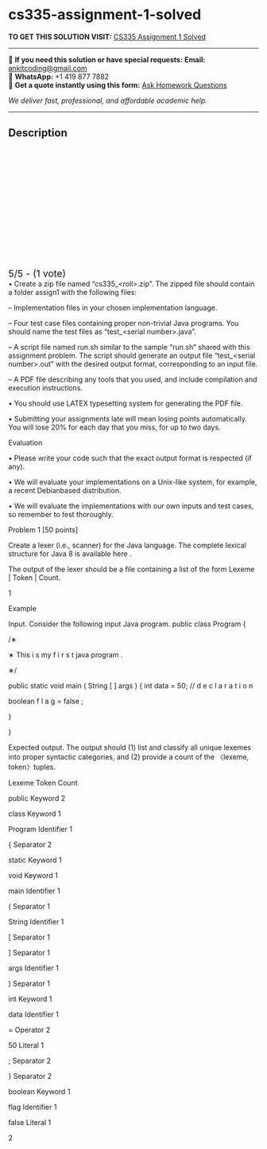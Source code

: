 # cs335-assignment-1-solved
**TO GET THIS SOLUTION VISIT:** [CS335 Assignment 1 Solved](https://www.ankitcodinghub.com/product/cs335-general-policies-solved/)


---

📩 **If you need this solution or have special requests:** **Email:** ankitcoding@gmail.com  
📱 **WhatsApp:** +1 419 877 7882  
📄 **Get a quote instantly using this form:** [Ask Homework Questions](https://www.ankitcodinghub.com/services/ask-homework-questions/)

*We deliver fast, professional, and affordable academic help.*

---

<h2>Description</h2>



<div class="kk-star-ratings kksr-auto kksr-align-center kksr-valign-top" data-payload="{&quot;align&quot;:&quot;center&quot;,&quot;id&quot;:&quot;115629&quot;,&quot;slug&quot;:&quot;default&quot;,&quot;valign&quot;:&quot;top&quot;,&quot;ignore&quot;:&quot;&quot;,&quot;reference&quot;:&quot;auto&quot;,&quot;class&quot;:&quot;&quot;,&quot;count&quot;:&quot;1&quot;,&quot;legendonly&quot;:&quot;&quot;,&quot;readonly&quot;:&quot;&quot;,&quot;score&quot;:&quot;5&quot;,&quot;starsonly&quot;:&quot;&quot;,&quot;best&quot;:&quot;5&quot;,&quot;gap&quot;:&quot;4&quot;,&quot;greet&quot;:&quot;Rate this product&quot;,&quot;legend&quot;:&quot;5\/5 - (1 vote)&quot;,&quot;size&quot;:&quot;24&quot;,&quot;title&quot;:&quot;CS335 Assignment 1 Solved&quot;,&quot;width&quot;:&quot;138&quot;,&quot;_legend&quot;:&quot;{score}\/{best} - ({count} {votes})&quot;,&quot;font_factor&quot;:&quot;1.25&quot;}">

<div class="kksr-stars">

<div class="kksr-stars-inactive">
            <div class="kksr-star" data-star="1" style="padding-right: 4px">


<div class="kksr-icon" style="width: 24px; height: 24px;"></div>
        </div>
            <div class="kksr-star" data-star="2" style="padding-right: 4px">


<div class="kksr-icon" style="width: 24px; height: 24px;"></div>
        </div>
            <div class="kksr-star" data-star="3" style="padding-right: 4px">


<div class="kksr-icon" style="width: 24px; height: 24px;"></div>
        </div>
            <div class="kksr-star" data-star="4" style="padding-right: 4px">


<div class="kksr-icon" style="width: 24px; height: 24px;"></div>
        </div>
            <div class="kksr-star" data-star="5" style="padding-right: 4px">


<div class="kksr-icon" style="width: 24px; height: 24px;"></div>
        </div>
    </div>

<div class="kksr-stars-active" style="width: 138px;">
            <div class="kksr-star" style="padding-right: 4px">


<div class="kksr-icon" style="width: 24px; height: 24px;"></div>
        </div>
            <div class="kksr-star" style="padding-right: 4px">


<div class="kksr-icon" style="width: 24px; height: 24px;"></div>
        </div>
            <div class="kksr-star" style="padding-right: 4px">


<div class="kksr-icon" style="width: 24px; height: 24px;"></div>
        </div>
            <div class="kksr-star" style="padding-right: 4px">


<div class="kksr-icon" style="width: 24px; height: 24px;"></div>
        </div>
            <div class="kksr-star" style="padding-right: 4px">


<div class="kksr-icon" style="width: 24px; height: 24px;"></div>
        </div>
    </div>
</div>


<div class="kksr-legend" style="font-size: 19.2px;">
            5/5 - (1 vote)    </div>
    </div>
• Create a zip file named “cs335_&lt;roll&gt;.zip”. The zipped file should contain a folder assign1 with the following files:

– Implementation files in your chosen implementation language.

– Four test case files containing proper non-trivial Java programs. You should name the test files as “test_&lt;serial number&gt;.java”.

– A script file named run.sh similar to the sample “run.sh” shared with this assignment problem. The script should generate an output file “test_&lt;serial number&gt;.out” with the desired output format, corresponding to an input file.

– A PDF file describing any tools that you used, and include compilation and execution instructions.

• You should use LATEX typesetting system for generating the PDF file.

• Submitting your assignments late will mean losing points automatically. You will lose 20% for each day that you miss, for up to two days.

Evaluation

• Please write your code such that the exact output format is respected (if any).

• We will evaluate your implementations on a Unix-like system, for example, a recent Debianbased distribution.

• We will evaluate the implementations with our own inputs and test cases, so remember to test thoroughly.

Problem 1 [50 points]

Create a lexer (i.e., scanner) for the Java language. The complete lexical structure for Java 8 is available here .

The output of the lexer should be a file containing a list of the form Lexeme | Token | Count.

1

Example

Input. Consider the following input Java program. public class Program {

/∗

∗ This i s my f i r s t java program .

∗/

public static void main ( String [ ] args ) { int data = 50; // d e c l a r a t i o n

boolean f l a g = false ;

}

}

Expected output. The output should (1) list and classify all unique lexemes into proper syntactic categories, and (2) provide a count of the 〈lexeme, token〉tuples.

Lexeme Token Count

public Keyword 2

class Keyword 1

Program Identifier 1

{ Separator 2

static Keyword 1

void Keyword 1

main Identifier 1

( Separator 1

String Identifier 1

[ Separator 1

] Separator 1

args Identifier 1

) Separator 1

int Keyword 1

data Identifier 1

= Operator 2

50 Literal 1

; Separator 2

} Separator 2

boolean Keyword 1

flag Identifier 1

false Literal 1

2
